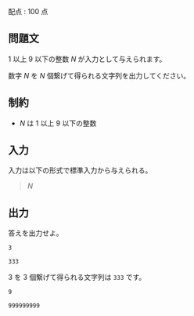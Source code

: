 配点 : $100$ 点

## 問題文

$1$ 以上 $9$ 以下の整数 $N$ が入力として与えられます。

数字 $N$ を $N$ 個繋げて得られる文字列を出力してください。

## 制約

- $N$ は $1$ 以上 $9$ 以下の整数

## 入力

入力は以下の形式で標準入力から与えられる。

> $N$

## 出力

答えを出力せよ。

```input1
3
```

```output1
333
```

$3$ を $3$ 個繋げて得られる文字列は `333` です。

```input2
9
```

```output2
999999999
```